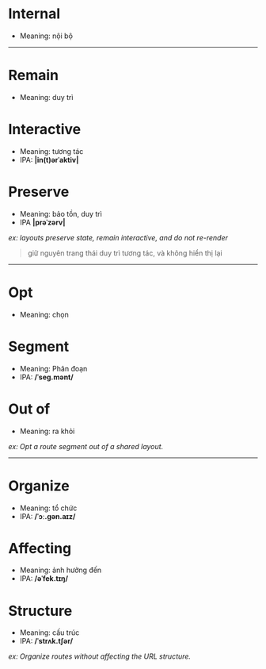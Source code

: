# Internal

- Meaning: nội bộ

---

# Remain

- Meaning: duy trì

# Interactive

- Meaning: tương tác
- IPA: **|in(t)ərˈaktiv|**

# Preserve

- Meaning: bảo tồn, duy trì
- IPA **|prəˈzərv|**

_ex: layouts preserve state, remain interactive, and do not re-render_

> giữ nguyên trang thái duy trì tương tác, và không hiển thị lại

---

# Opt

- Meaning: chọn

# Segment

- Meaning: Phân đoạn
- IPA: **/ˈseɡ.mənt/**

# Out of

- Meaning: ra khỏi

_ex: Opt a route segment out of a shared layout._

---

# Organize

- Meaning: tổ chức
- IPA: **/ˈɔː.ɡən.aɪz/**

# Affecting

- Meaning: ảnh hưởng đến
- IPA: **/əˈfek.tɪŋ/**

# Structure

- Meaning: cấu trúc
- IPA: **/ˈstrʌk.tʃər/**

_ex: Organize routes without affecting the URL structure._
